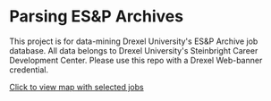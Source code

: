 # Parsing ES&P Archives

This project is for data-mining Drexel University's ES&P Archive job database. All data belongs to Drexel University's Steinbright Career Development Center. Please use this repo with a Drexel Web-banner credential. 

[Click to view map with selected jobs](http://htmlpreview.github.io?https://github.com/jzhang17/ESnP/blob/master/map_coop_1-2.html)
